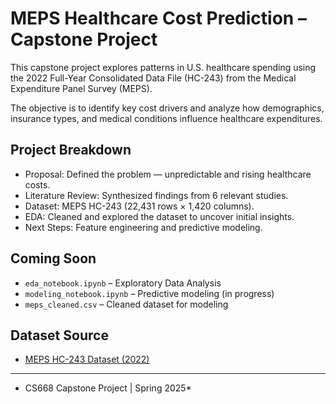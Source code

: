 # MEPS Healthcare Cost Prediction – Capstone Project

This capstone project explores patterns in U.S. healthcare spending using the 2022 Full-Year Consolidated Data File (HC-243) from the Medical Expenditure Panel Survey (MEPS). 

The objective is to identify key cost drivers and analyze how demographics, insurance types, and medical conditions influence healthcare expenditures.

## Project Breakdown

- Proposal: Defined the problem — unpredictable and rising healthcare costs.
- Literature Review: Synthesized findings from 6 relevant studies.
- Dataset: MEPS HC-243 (22,431 rows × 1,420 columns).
- EDA: Cleaned and explored the dataset to uncover initial insights.
- Next Steps: Feature engineering and predictive modeling.

## Coming Soon

- `eda_notebook.ipynb` – Exploratory Data Analysis
- `modeling_notebook.ipynb` – Predictive modeling (in progress)
- `meps_cleaned.csv` – Cleaned dataset for modeling

## Dataset Source

- [MEPS HC-243 Dataset (2022)](https://meps.ahrq.gov/mepsweb/data_stats/download_data_files_detail.jsp?cboPufNumber=HC-243)

---

* CS668 Capstone Project | Spring 2025*
